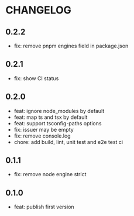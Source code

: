 # CHANGELOG

## 0.2.2
* fix: remove pnpm engines field in package.json

## 0.2.1
* fix: show CI status

## 0.2.0
* feat: ignore node_modules by default
* feat: map ts and tsx by default
* feat: support tsconfig-paths options
* fix: issuer may be empty
* fix: remove console.log
* chore: add build, lint, unit test and e2e test ci

## 0.1.1
* fix: remove node engine strict

## 0.1.0
* feat: publish first version